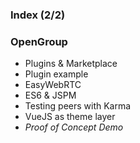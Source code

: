 ### Index (2/2)

### OpenGroup

* Plugins & Marketplace
* Plugin example
* EasyWebRTC
* ES6 & JSPM
* Testing peers with Karma
* VueJS as theme layer
* _Proof of Concept Demo_